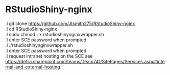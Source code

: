 # RStudioShiny-nginx

.l git clone https://github.com/Jtsmith275/RStudioShiny-nginx  
.l cd RStudioShiny-nginx  
.l sudo chmod +x rstudioshinynginxwrapper.sh  
.l enter SCE password when prompted  
.l ./rstudioshinynginxwrapper.sh  
.l enter SCE password when prompted  
.l request intranet hosting on the SCE see https://defra.sharepoint.com/teams/Team741/SitePages/Services.aspx#internal-and-external-hosting  
